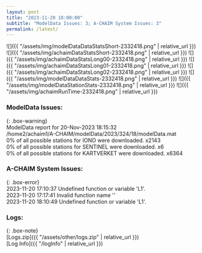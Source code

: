 ```yaml
---
layout: post
title: "2023-11-20 18:00:00"
subtitle: "ModelData Issues: 3; A-CHAIM System Issues: 3"
permalink: /latest/
---
```


![]({{ "/assets/img/modelDataDataStatsShort-2332418.png" | relative_url }})
![]({{ "/assets/img/achaimDataStatsShort-2332418.png" | relative_url }})
![]({{ "/assets/img/achaimDataStatsLong00-2332418.png" | relative_url }})
![]({{ "/assets/img/achaimDataStatsLong01-2332418.png" | relative_url }})
![]({{ "/assets/img/achaimDataStatsLong02-2332418.png" | relative_url }})
![]({{ "/assets/img/modelDataDataStats-2332418.png" | relative_url }})
![]({{ "/assets/img/modelDataStationStats-2332418.png" | relative_url }})
![]({{ "/assets/img/achaimRunTime-2332418.png" | relative_url }})


### ModelData Issues:  
  
{: .box-warning}  
 ModelData report for 20-Nov-2023 18:15:32   
 /home2/achaim1/A-CHAIM/modelData/2023/324/18/modelData.mat   
 0% of all possible stations for IONO were downloaded. x2143   
 0% of all possible stations for SENTINEL were downloaded. x6   
 0% of all possible stations for KARTVERKET were downloaded. x6364   
  
### A-CHAIM System Issues:  
  
{: .box-error}  
2023-11-20 17:10:37 Undefined function or variable 'L1'.  
2023-11-20 17:17:41 Invalid function name ''  
2023-11-20 18:10:49 Undefined function or variable 'L1'.  

### Logs:  
  
{: .box-note}  
[Logs.zip]({{ "/assets/other/logs.zip" | relative_url }})  
[Log Info]({{ "/logInfo" | relative_url }})  
